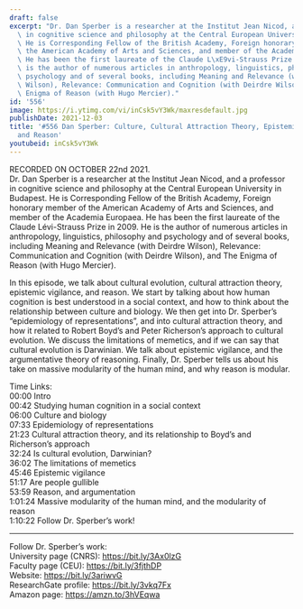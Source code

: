 ```yaml
---
draft: false
excerpt: "Dr. Dan Sperber is a researcher at the Institut Jean Nicod, and a professor\
  \ in cognitive science and philosophy at the Central European University in Budapest.\
  \ He is Corresponding Fellow of the British Academy, Foreign honorary member of\
  \ the American Academy of Arts and Sciences, and member of the Academia Europaea.\
  \ He has been the first laureate of the Claude L\xE9vi-Strauss Prize in 2009. He\
  \ is the author of numerous articles in anthropology, linguistics, philosophy and\
  \ psychology and of several books, including Meaning and Relevance (with Deirdre\
  \ Wilson), Relevance: Communication and Cognition (with Deirdre Wilson), and The\
  \ Enigma of Reason (with Hugo Mercier)."
id: '556'
image: https://i.ytimg.com/vi/inCsk5vY3Wk/maxresdefault.jpg
publishDate: 2021-12-03
title: '#556 Dan Sperber: Culture, Cultural Attraction Theory, Epistemic Vigilance,
  and Reason'
youtubeid: inCsk5vY3Wk
---
```

RECORDED ON OCTOBER 22nd 2021.  
Dr. Dan Sperber is a researcher at the Institut Jean Nicod, and a professor in cognitive science and philosophy at the Central European University in Budapest. He is Corresponding Fellow of the British Academy, Foreign honorary member of the American Academy of Arts and Sciences, and member of the Academia Europaea. He has been the first laureate of the Claude Lévi-Strauss Prize in 2009. He is the author of numerous articles in anthropology, linguistics, philosophy and psychology and of several books, including Meaning and Relevance (with Deirdre Wilson), Relevance: Communication and Cognition (with Deirdre Wilson), and The Enigma of Reason (with Hugo Mercier).

In this episode, we talk about cultural evolution, cultural attraction theory, epistemic vigilance, and reason. We start by talking about how human cognition is best understood in a social context, and how to think about the relationship between culture and biology. We then get into Dr. Sperber’s “epidemiology of representations”, and into cultural attraction theory, and how it related to Robert Boyd’s and Peter Richerson’s approach to cultural evolution. We discuss the limitations of memetics, and if we can say that cultural evolution is Darwinian. We talk about epistemic vigilance, and the argumentative theory of reasoning. Finally, Dr. Sperber tells us about his take on massive modularity of the human mind, and why reason is modular.

Time Links:  
00:00 Intro  
00:42  Studying human cognition in a social context  
06:00  Culture and biology  
07:33  Epidemiology of representations  
21:23  Cultural attraction theory, and its relationship to Boyd’s and Richerson’s approach  
32:24  Is cultural evolution, Darwinian?  
36:02  The limitations of memetics  
45:46  Epistemic vigilance  
51:17  Are people gullible  
53:59  Reason, and argumentation  
1:01:24  Massive modularity of the human mind, and the modularity of reason  
1:10:22  Follow Dr. Sperber’s work!

---

Follow Dr. Sperber’s work:  
University page (CNRS): https://bit.ly/3Ax0lzG  
Faculty page (CEU): https://bit.ly/3fjthDP  
Website: https://bit.ly/3ariwvG  
ResearchGate profile: https://bit.ly/3vkq7Fx  
Amazon page: https://amzn.to/3hVEqwa
